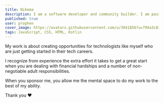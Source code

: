 ```yaml
---
title: Nikema
description: I am a software developer and community builder. I am passionate about creating equitable spaces in our tech community.
published: true
user: prophen
cover_image: https://avatars.githubusercontent.com/u/3941856?u=794a3c831cbb19f94df9a02090fb09bf58f691f2&v=4
tags: JavaScript, CSS, HTML, Kotlin
---
```


My work is about creating opportunities for technologists like myself who are just getting started in their tech careers.

I recognize from experience the extra effort it takes to get a great start when you are dealing with financial hardships and a number of non-negotiable adult responsibilities.

When you sponsor me, you allow me the mental space to do my work to the best of my ability.

Thank you ❤️
